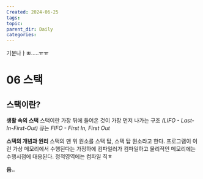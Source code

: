 ```yaml
---
Created: 2024-06-25
tags: 
topic: 
parent_dir: Daily
categories:
---
```

기분나ㅏㅃ.....ㅠㅠ


# 06 스택
## 스택이란?
**생활 속의 스택**
스택이란 가장 뒤에 들어온 것이 가장 먼저 나가는 구조 *(LIFO - Last-In-First-Out)*
큐는 *FIFO - First In, First Out*

**스택의 개념과 원리**
스택의 맨 위 원소를 스택 탑, 스택 탑 원소라고 한다. 
프로그램이 이런 가상 메모리에서 수행된다는 가정하에 컴파일러가 컴파일하고 물리적인 메모리에는 수행시점에 대응된다. 정적영역에는 컴파일 직ㅎ


**음..**

